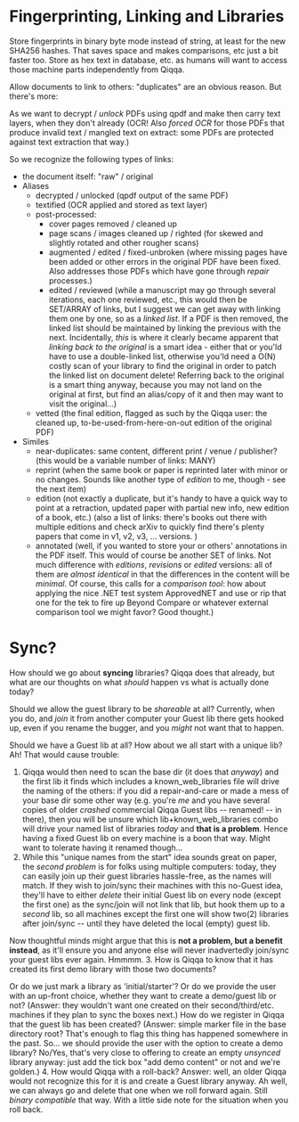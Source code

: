# Fingerprinting, Linking and Libraries

Store fingerprints in binary byte mode instead of string, at least for the new SHA256 hashes. That saves space and makes comparisons, etc just a bit faster too. Store as hex text in database, etc. as humans will want to access those machine parts independently from Qiqqa.

Allow documents to link to others: "duplicates" are an obvious reason. But there's more:

As we want to decrypt / *unlock* PDFs using qpdf and make then carry text layers, when they don't already (OCR! Also *forced OCR* for those PDFs that produce invalid text / mangled text on extract: some PDFs are protected against text extraction that way.)

So we recognize the following types of links:

- the document itself: "raw" / original
- Aliases
  + decrypted / unlocked (qpdf output of the same PDF)
  + textified (OCR applied and stored as text layer)
  + post-processed:
    + cover pages removed / cleaned up
    + page scans / images cleaned up / righted (for skewed and slightly rotated and other rougher scans)
    + augmented / edited / fixed-unbroken (where missing pages have been added or other errors in the original PDF have been fixed. Also addresses those PDFs which have gone through *repair* processes.)
    + edited / reviewed (while a manuscript may go through several iterations, each one reviewed, etc., this would then be SET/ARRAY of links, but I suggest we can get away with linking them one by one, so as a *linked list*. If a PDF is then removed, the linked list should be maintained by linking the previous with the next. Incidentally, *this* is where it clearly became apparent that *linking back to the original* is a smart idea - either that or you'ld have to use a double-linked list, otherwise you'ld need a O(N) costly scan of your library to find the original in order to patch the linked list on document delete! Referring back to the original is a smart thing anyway, because you may not land on the original at first, but find an alias/copy of it and then may want to visit the original...)
  + vetted (the final edition, flagged as such by the Qiqqa user: the cleaned up, to-be-used-from-here-on-out edition of the original PDF)
- Similes
  + near-duplicates: same content, different print / venue / publisher? (this would be a variable number of links: MANY)
  + reprint (when the same book or paper is reprinted later with minor or no changes. Sounds like another type of *edition* to me, though - see the next item)
  + edition (not exactly a duplicate, but it's handy to have a quick way to point at a retraction, updated paper with partial new info, new edition of a book, etc.) (also a list of links: there's books out there with multiple editions and check arXiv to quickly find there's plenty papers that come in v1, v2, v3, ... versions. )
  + annotated (well, if you wanted to store your or others' annotations in the PDF itself. This would of course be another SET of links. Not much difference with *editions*, *revisions* or *edited* versions: all of them are *almost identical* in that the differences in the content will be *minimal*. Of course, this calls for a *comparison tool*: how about applying the nice .NET test system ApprovedNET and use or rip that one for the tek to fire up Beyond Compare or whatever external comparison tool we might favor? Good thought.)
  
# Sync?

How should we go about **syncing** libraries? Qiqqa does that already, but what are our thoughts on what *should* happen vs what is actually done today?

Should we allow the guest library to be *shareable* at all? Currently, when you do, and *join* it from another computer your Guest lib there gets hooked up, even if you rename the bugger, and you *might* not want that to happen.

Should we have a Guest lib at all? How about we all start with a unique lib? Ah! That would cause trouble:

1. Qiqqa would then need to scan the base dir (it does that *anyway*) and the first lib it finds which includes a known_web_libraries file will drive the naming of the others: if you did a repair-and-care or made a mess of your base dir some other way (e.g. you're *me* and you have several copies of older *crashed* commercial Qiqqa Guest libs -- renamed! -- in there), then you will be unsure which lib+known_web_libraries combo will drive your named list of libraries *today* and **that is a problem**. Hence having a fixed Guest lib on every machine is a boon that way. Might want to tolerate having it renamed though...
2. While this "unique names from the start" idea sounds great on paper, the *second problem* is for folks using multiple computers: today, they can easily join up their guest libraries hassle-free, as the names will match. If they wish to join/sync their machines with this no-Guest idea, they'll have to either *delete* their initial Guest lib on every node (except the first one) as the sync/join will not link that lib, but hook them up to a *second* lib, so all machines except the first one will show two(2) libraries after join/sync -- until they have deleted the local (empty) guest lib.
  
  Now thoughtful minds might argue that this is **not a problem, but a benefit instead**, as it'll ensure you and anyone else will never inadvertedly join/sync your guest libs ever again. Hmmmm.
3. How is Qiqqa to know that it has created its first demo library with those two documents?

  Or do we just mark a library as 'initial/starter'? Or do we provide the user with an up-front choice, whether they want to create a demo/guest lib or not? (Answer: they wouldn't want one created on their second/third/etc. machines if they plan to sync the boxes next.) How do we register in Qiqqa that the guest lib has been created? (Answer: simple marker file in the base directory root? That's enough to flag this thing has happened somewhere in the past. So... we should provide the user with the option to create a demo library? No/Yes, that's very close to offering to create an empty *unsynced* library anyway: just add the tick box "add demo content" or not and we're golden.)
4. How would Qiqqa with a roll-back? Answer: well, an older Qiqqa would not recognize this for it is and create a Guest library anyway. Ah well, we can always go and delete that one when we roll forward again. Still *binary compatible* that way. With a little side note for the situation when you roll back.
 



   
